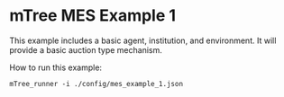 # mTree MES Example 1

This example includes a basic agent, institution, and environment. It will provide a basic auction type mechanism.



How to run this example:

```commandline
mTree_runner -i ./config/mes_example_1.json 
```
